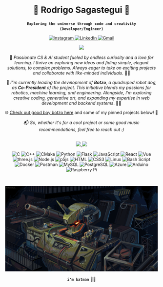 <div align="center">
<h1>🤖 Rodrigo Sagastegui 🚀</h1> 

**`Exploring the universe through code and creativity (Developer/Engineer)`**   

<a href="https://www.instagram.com/rorosaga1" target="_blank" rel="noopener noreferrer">
  <img alt="Instagram" src="https://img.shields.io/badge/Instagram-%232C3454.svg?style=for-the-badge&logo=Instagram&logoColor=white" />
</a>
<a href="https://www.linkedin.com/in/rodrigosagastegui" target="_blank" rel="noopener noreferrer">
  <img alt="LinkedIn" src="https://img.shields.io/badge/LinkedIn-%232C3454.svg?style=for-the-badge&logo=LinkedIn&logoColor=white" />
</a>
<a href="mailto:roro.sagasmarti15@gmail.com">
  <img alt="Gmail" src="https://img.shields.io/badge/Gmail-2c3454?style=for-the-badge&logo=gmail&logoColor=white" />
</a>

![](https://komarev.com/ghpvc/?username=rorosaga&color=lightgrey&style=for-the-badge&abbreviated=true)

🌱 *Passionate CS & AI student fueled by endless curiosity and a love for learning. I thrive on exploring new ideas and fiding simple, elegant solutions, to complex problems. Always eager to take on exciting projects and collaborate with like-minded individuals.* 🌌🔭

🚀 *I"m currently leading the development of **Botzo**, a quadruped robot dog, as **Co-President** of the project. This initiative blends my passions for robotics, machine learning, and engineering. Alongside, I’m exploring creative coding, generative art, and expanding my expertise in web development and backend systems*. 🎨🤖

🌐 [Check out good boy botzo here](https://github.com/botzo-team) and some of my pinned projects below! 📌

📬 *So, whether it's for a cool project or some good music recommendations, feel free to reach out :)*

<br>

<a href="https://github.com/rorosaga">
    <img height=150 src="https://github-readme-stats.vercel.app/api?username=rorosaga&theme=dark&hide_border=false\&rank_icon=github" />
</a>

<a href="https://github.com/rorosaga">
    <img height=150 src="https://github-readme-stats.vercel.app/api/top-langs/?username=rorosaga&theme=dark&hide_border=false&include_all_commits=true&count_private=false&layout=compact" />
</a>

<br>  

<p>
  <img alt="C" src="https://img.shields.io/badge/C-00599C?style=for-the-badge&logo=c&logoColor=white" />
  <img alt="C++" src="https://img.shields.io/badge/-C++-00599C?style=for-the-badge&logo=c%2B%2B&logoColor=white" />
  <img alt="CMake" src="https://img.shields.io/badge/CMake-%23008FBA.svg?style=for-the-badge&logo=cmake&logoColor=white">

  <img alt="Python" src="https://img.shields.io/badge/-Python-3776AB?style=for-the-badge&logo=python&logoColor=white" />
  <img alt="Flask" src="https://img.shields.io/badge/Flask-000000?style=for-the-badge&logo=flask&logoColor=white" />

  <img alt="JavaScript" src="https://img.shields.io/badge/JavaScript-323330?style=for-the-badge&logo=javascript&logoColor=F7DF1E" />
  <img alt="React" src="https://img.shields.io/badge/React-20232A?style=for-the-badge&logo=react&logoColor=61DAFB" />
  <img alt="Vue" src="https://img.shields.io/badge/vuejs-%2335495e.svg?style=for-the-badge&logo=vuedotjs&logoColor=%234FC08D">
  <img alt="three.js" src="https://img.shields.io/badge/three.js-black?style=for-the-badge&logo=three.js&logoColor=white" />
  <img alt="Node.js" src="https://img.shields.io/badge/Node.js-43853D?style=for-the-badge&logo=node.js&logoColor=white" />
  <img alt="p5js" src="https://img.shields.io/badge/p5.js-ED225D?style=for-the-badge&logo=p5.js&logoColor=FFFFFF" />
  
  <img alt="HTML" src="https://img.shields.io/badge/HTML5-E34F26?style=for-the-badge&logo=html5&logoColor=white" />
  <img alt="CSS3" src="https://img.shields.io/badge/css3-%231572B6.svg?style=for-the-badge&logo=css3&logoColor=white" />

  <img alt="Linux" src="https://img.shields.io/badge/Linux-FCC624?style=for-the-badge&logo=linux&logoColor=black" />
  <img alt="Bash Script" src="https://img.shields.io/badge/bash_script-%23121011.svg?style=for-the-badge&logo=gnu-bash&logoColor=white" />
  <img alt="Docker" src="https://img.shields.io/badge/docker-%230db7ed.svg?style=for-the-badge&logo=docker&logoColor=white">
  <img alt="Postman" src="https://img.shields.io/badge/Postman-FF6C37?style=for-the-badge&logo=postman&logoColor=white">

  <img alt="MySQL" src="https://img.shields.io/badge/mysql-4479A1.svg?style=for-the-badge&logo=mysql&logoColor=white" />
  <img alt="PostgreSQL" src="https://img.shields.io/badge/PostgreSQL-316192?style=for-the-badge&logo=postgresql&logoColor=white" />

  <img alt="Azure" src="https://img.shields.io/badge/azure-%230072C6.svg?style=for-the-badge&logo=microsoftazure&logoColor=white" />

  <img alt="Arduino" src="https://img.shields.io/badge/Arduino-00979D?style=for-the-badge&logo=arduino&logoColor=white" />
  <img alt="Raspberry Pi" src="https://img.shields.io/badge/Raspberry_Pi-C51A4A?style=for-the-badge&logo=raspberry-pi&logoColor=white" />
</p>

<br>

<p>
    <img src="assets\mech_hangar.gif" width="500"height="281" />
</p>


**`i'm batman`** 🦇🐉

</div>

<!-- <img src="assets\robo_astronaut.png" width="128"height="128" /> -->


<!-- <a href="https://github.com/rorosaga">
  <img height=175 align="center" src="https://github-readme-stats.vercel.app/api?username=rorosaga&theme=dark&hide_border=false" />
</a> -->

<!-- <h2> Projects </h2>

<h2> Passions </h2> -->


<!-- python,javascript,typescript,html,css,docker,postman,algolia,mysql,linux,c,c++,git,bash,django,azure,aws ec2,arduino,raspberrypi,appscripts,react,threejs,react3fabric,vite,npm,yarn, pytorch, tensorflow, tailwind css, azure services, postgreSQL, codesandbox, slurm, cmake -->
